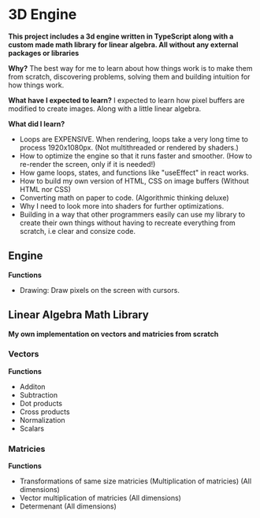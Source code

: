 # 3D Engine
**This project includes a 3d engine written in TypeScript along with a custom made math library for linear algebra. All without any external packages or libraries**

**Why?**
The best way for me to learn about how things work is to make them from scratch, discovering problems, solving them and building intuition for how things work.

**What have I expected to learn?**
I expected to learn how pixel buffers are modified to create images. Along with a little linear algebra.

**What did I learn?**
- Loops are EXPENSIVE. When rendering, loops take a very long time to process 1920x1080px. (Not multithreaded or rendered by shaders.) 
- How to optimize the engine so that it runs faster and smoother. (How to re-render the screen, only if it is needed!)
- How game loops, states, and functions like "useEffect" in react works.
- How to build my own version of HTML, CSS on image buffers (Without HTML nor CSS) 
- Converting math on paper to code. (Algorithmic thinking deluxe)
- Why I need to look more into shaders for further optimizations.
- Building in a way that other programmers easily can use my library to create their own things without having to recreate everything from scratch, i.e clear and consize code.

## Engine
**Functions**
- Drawing: Draw pixels on the screen with cursors.

## Linear Algebra Math Library
**My own implementation on vectors and matricies from scratch**

### Vectors
**Functions**
- Additon
- Subtraction
- Dot products
- Cross products
- Normalization
- Scalars

### Matricies
**Functions**
- Transformations of same size matricies (Multiplication of matricies) (All dimensions)
- Vector multiplication of matricies (All dimensions)
- Determenant (All dimensions)
